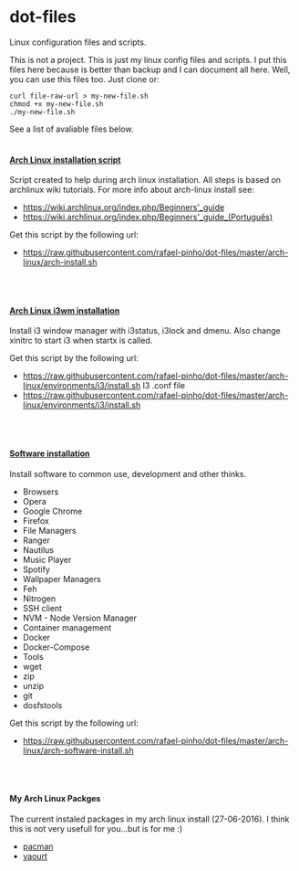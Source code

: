 # dot-files

Linux configuration files and scripts. 

This is not a project. This is just my linux config files and scripts. 
I put this files here because is better than backup and I can document all here. 
Well, you can use this files too. Just clone or:

```
curl file-raw-url > my-new-file.sh
chmod +x my-new-file.sh
./my-new-file.sh
```

See a list of avaliable files below.
<br>
<br>

#### [Arch Linux installation script](/arch-linux/arch-install.sh)

Script created to help during arch linux installation. All steps is based on archlinux wiki tutorials. For more info about arch-linux install see:

- https://wiki.archlinux.org/index.php/Beginners'_guide
- https://wiki.archlinux.org/index.php/Beginners'_guide_(Português)

Get this script by the following url:
- https://raw.githubusercontent.com/rafael-pinho/dot-files/master/arch-linux/arch-install.sh
<br>
<br>

#### [Arch Linux i3wm installation](/arch-linux/environments/i3/install.sh)

Install i3 window manager with i3status, i3lock and dmenu. Also change xinitrc to start i3 when startx is called. 

Get this script by the following url:
 - https://raw.githubusercontent.com/rafael-pinho/dot-files/master/arch-linux/environments/i3/install.sh
I3 .conf file
 - https://raw.githubusercontent.com/rafael-pinho/dot-files/master/arch-linux/environments/i3/install.sh
<br>
<br>

#### [Software installation](/arch-linux/software-install.sh)

Install software to common use, development and other thinks. 

- Browsers
 - Opera
 - Google Chrome
 - Firefox
- File Managers
 - Ranger
 - Nautilus
- Music Player
 - Spotify 
- Wallpaper Managers
 - Feh
 - Nitrogen
- SSH client
- NVM - Node Version Manager
- Container management
 - Docker
 - Docker-Compose
- Tools
 - wget
 - zip
 - unzip
 - git
 - dosfstools

Get this script by the following url:
 - https://raw.githubusercontent.com/rafael-pinho/dot-files/master/arch-linux/arch-software-install.sh
<br>
<br>

#### My Arch Linux Packges

The current instaled packages in my arch linux install (27-06-2016).
I think this is not very usefull for you...but is for me :)

 - [pacman](/arch-linux/packages/pacman.sh)
 - [yaourt](/arch-linux/packages/yaourt.sh)
